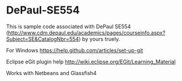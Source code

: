 DePaul-SE554
============

This is sample code associated with DePaul SE554 (http://www.cdm.depaul.edu/academics/pages/courseinfo.aspx?Subject=SE&CatalogNbr=554) by yours truely.

For Windows https://help.github.com/articles/set-up-git

Eclipse eGit plugin help http://wiki.eclipse.org/EGit/Learning_Material

Works with Netbeans and Glassfish4
